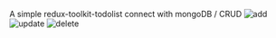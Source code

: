 A simple redux-toolkit-todolist connect with mongoDB / CRUD 
![add](https://user-images.githubusercontent.com/90575401/189484161-0c2ce26f-9d5e-4df7-998c-454a031af1ef.png)
![update](https://user-images.githubusercontent.com/90575401/189484165-166d6c06-9087-475c-9e7e-c330e8180f29.png)
![delete](https://user-images.githubusercontent.com/90575401/189484167-9f35b2bb-4eba-4a55-bf3b-dd931f272b4e.png)
